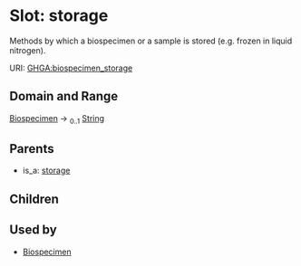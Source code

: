 
# Slot: storage


Methods by which a biospecimen or a sample is stored (e.g. frozen in liquid nitrogen).

URI: [GHGA:biospecimen_storage](https://w3id.org/GHGA/biospecimen_storage)


## Domain and Range

[Biospecimen](Biospecimen.md) &#8594;  <sub>0..1</sub> [String](types/String.md)

## Parents

 *  is_a: [storage](storage.md)

## Children


## Used by

 * [Biospecimen](Biospecimen.md)
